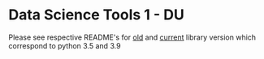 # Data Science Tools 1 - DU

Please see respective README's for [old](dst_old_ver_py_libs/README.md) and [current](dst_cur_ver_py_libs/README.md) library version which correspond to python 3.5 and 3.9
